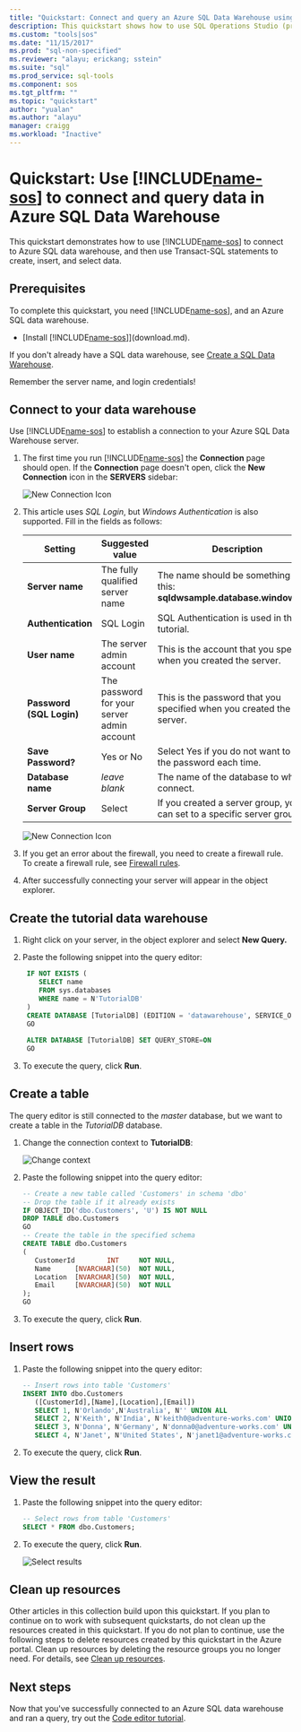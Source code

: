```yaml
---
title: "Quickstart: Connect and query an Azure SQL Data Warehouse using SQL Operations Studio (preview) | Microsoft Docs"
description: This quickstart shows how to use SQL Operations Studio (preview) to connect to a SQL database and run a query
ms.custom: "tools|sos"
ms.date: "11/15/2017"
ms.prod: "sql-non-specified"
ms.reviewer: "alayu; erickang; sstein"
ms.suite: "sql"
ms.prod_service: sql-tools
ms.component: sos
ms.tgt_pltfrm: ""
ms.topic: "quickstart"
author: "yualan"
ms.author: "alayu"
manager: craigg
ms.workload: "Inactive"
---
```

# Quickstart: Use [!INCLUDE[name-sos](../includes/name-sos-short.md)] to connect and query data in Azure SQL Data Warehouse

This quickstart demonstrates how to use [!INCLUDE[name-sos](../includes/name-sos-short.md)] to connect to Azure SQL data warehouse, and then use Transact-SQL statements to create, insert, and select data. 

## Prerequisites
To complete this quickstart, you need [!INCLUDE[name-sos](../includes/name-sos-short.md)], and an Azure SQL data warehouse.

- [Install [!INCLUDE[name-sos](../includes/name-sos-short.md)]](download.md).

If you don't already have a SQL data warehouse, see [Create a SQL Data Warehouse](https://docs.microsoft.com/en-us/azure/sql-data-warehouse/sql-data-warehouse-get-started-provision).

Remember the server name, and login credentials!


## Connect to your data warehouse

Use [!INCLUDE[name-sos](../includes/name-sos-short.md)] to establish a connection to your Azure SQL Data Warehouse server.

1. The first time you run [!INCLUDE[name-sos](../includes/name-sos-short.md)] the **Connection** page should open. If the **Connection** page doesn't open, click the **New Connection** icon in the **SERVERS** sidebar:
   
   ![New Connection Icon](media/quickstart-sql-dw/new-connection-icon.png)

2. This article uses *SQL Login*, but *Windows Authentication* is also supported. Fill in the fields as follows:

   | Setting       | Suggested value | Description |
   | ------------ | ------------------ | ------------------------------------------------- | 
   | **Server name** | The fully qualified server name | The name should be something like this: **sqldwsample.database.windows.net** |
   | **Authentication** | SQL Login| SQL Authentication is used in this tutorial. |
   | **User name** | The server admin account | This is the account that you specified when you created the server. |
   | **Password (SQL Login)** | The password for your server admin account | This is the password that you specified when you created the server. |
   | **Save Password?** | Yes or No | Select Yes if you do not want to enter the password each time. |
   | **Database name** | *leave blank* | The name of the database to which to connect. |
   | **Server Group** | Select <Default> | If you created a server group, you can set to a specific server group. | 

   ![New Connection Icon](media/quickstart-sql-dw/new-connection-screen.png) 

3. If you get an error about the firewall, you need to create a firewall rule. To create a firewall rule, see [Firewall rules](https://docs.microsoft.com/azure/sql-database/sql-database-firewall-configure).

4. After successfully connecting your server will appear in the object explorer.

## Create the tutorial data warehouse
1. Right click on your server, in the object explorer and select **New Query.**

1. Paste the following snippet into the query editor:

   ```sql
    IF NOT EXISTS (
       SELECT name
       FROM sys.databases
       WHERE name = N'TutorialDB'
    )
    CREATE DATABASE [TutorialDB] (EDITION = 'datawarehouse', SERVICE_OBJECTIVE='DW100');
    GO  
    
    ALTER DATABASE [TutorialDB] SET QUERY_STORE=ON
    GO
   ```

1. To execute the query, click **Run**.

## Create a table

The query editor is still connected to the *master* database, but we want to create a table in the *TutorialDB* database. 

1. Change the connection context to **TutorialDB**:

   ![Change context](media/quickstart-sql-database/change-context.png)


1. Paste the following snippet into the query editor:

   ```sql
   -- Create a new table called 'Customers' in schema 'dbo'
   -- Drop the table if it already exists
   IF OBJECT_ID('dbo.Customers', 'U') IS NOT NULL
   DROP TABLE dbo.Customers
   GO
   -- Create the table in the specified schema
   CREATE TABLE dbo.Customers
   (
      CustomerId        INT     NOT NULL,
      Name      [NVARCHAR](50)  NOT NULL,
      Location  [NVARCHAR](50)  NOT NULL,
      Email     [NVARCHAR](50)  NOT NULL
   );
   GO
   ```

1. To execute the query, click **Run**.

## Insert rows

1. Paste the following snippet into the query editor:

   ```sql
   -- Insert rows into table 'Customers'
   INSERT INTO dbo.Customers
      ([CustomerId],[Name],[Location],[Email])
      SELECT 1, N'Orlando',N'Australia', N'' UNION ALL
      SELECT 2, N'Keith', N'India', N'keith0@adventure-works.com' UNION ALL
      SELECT 3, N'Donna', N'Germany', N'donna0@adventure-works.com' UNION ALL
      SELECT 4, N'Janet', N'United States', N'janet1@adventure-works.com'
   ```

1. To execute the query, click **Run**.

## View the result
1. Paste the following snippet into the query editor:

   ```sql
   -- Select rows from table 'Customers'
   SELECT * FROM dbo.Customers;
   ```

1. To execute the query, click **Run**.

   ![Select results](media/quickstart-sql-dw/select-results.png)


## Clean up resources

Other articles in this collection build upon this quickstart. If you plan to continue on to work with subsequent quickstarts, do not clean up the resources created in this quickstart. If you do not plan to continue, use the following steps to delete resources created by this quickstart in the Azure portal.
Clean up resources by deleting the resource groups you no longer need. For details, see [Clean up resources](https://docs.microsoft.com/en-us/azure/sql-database/sql-database-get-started-portal#clean-up-resources).


## Next steps

Now that you've successfully connected to an Azure SQL data warehouse and ran a query, try out the [Code editor tutorial](tutorial-sql-editor.md).